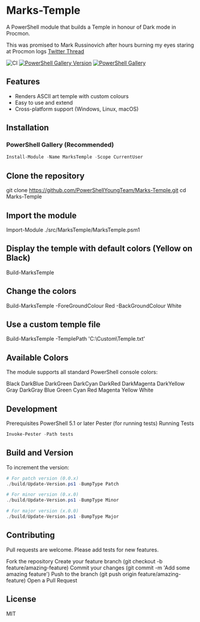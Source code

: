 # Marks-Temple

A PowerShell module that builds a Temple in honour of Dark mode in Procmon.

This was promised to Mark Russinovich after hours burning my eyes staring at Procmon logs
[Twitter Thread](https://x.com/PoSHYoungTeam/status/1418667570920570881)

![CI](https://github.com/PowerShellYoungTeam/Marks-Temple/actions/workflows/ci.yml/badge.svg)
[![PowerShell Gallery Version](https://img.shields.io/powershellgallery/v/MarksTemple)](https://www.powershellgallery.com/packages/MarksTemple)
[![PowerShell Gallery](https://img.shields.io/powershellgallery/dt/MarksTemple)](https://www.powershellgallery.com/packages/MarksTemple)

## Features

- Renders ASCII art temple with custom colours
- Easy to use and extend
- Cross-platform support (Windows, Linux, macOS)

## Installation

### PowerShell Gallery (Recommended)

```powershell
Install-Module -Name MarksTemple -Scope CurrentUser
```

## Clone the repository

git clone https://github.com/PowerShellYoungTeam/Marks-Temple.git
cd Marks-Temple

## Import the module

Import-Module ./src/MarksTemple/MarksTemple.psm1

## Display the temple with default colors (Yellow on Black)

Build-MarksTemple

## Change the colors

Build-MarksTemple -ForeGroundColour Red -BackGroundColour White

## Use a custom temple file

Build-MarksTemple -TemplePath 'C:\Custom\Temple.txt'

## Available Colors

The module supports all standard PowerShell console colors:

Black
DarkBlue
DarkGreen
DarkCyan
DarkRed
DarkMagenta
DarkYellow
Gray
DarkGray
Blue
Green
Cyan
Red
Magenta
Yellow
White

## Development

Prerequisites
PowerShell 5.1 or later
Pester (for running tests)
Running Tests

```powershell
Invoke-Pester -Path tests
```

## Build and Version

To increment the version:

```powershell
# For patch version (0.0.x)
./build/Update-Version.ps1 -BumpType Patch

# For minor version (0.x.0)
./build/Update-Version.ps1 -BumpType Minor

# For major version (x.0.0)
./build/Update-Version.ps1 -BumpType Major
```

## Contributing

Pull requests are welcome. Please add tests for new features.

Fork the repository
Create your feature branch (git checkout -b feature/amazing-feature)
Commit your changes (git commit -m 'Add some amazing feature')
Push to the branch (git push origin feature/amazing-feature)
Open a Pull Request

## License

MIT
